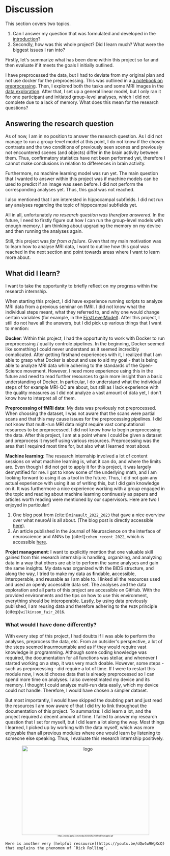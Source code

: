 # Discussion

This section covers two topics. 

1. Can I answer my question that was formulated and developed in the [introduction](data_set.md)?
2. Secondly, how was this whole project? Did I learn much? What were the biggest issues I ran into?

Firstly, let's summarize what has been done within this project so far and then evaluate if it meets the goals I initially outlined.

I have preprocessed the data, but I had to deviate from my original plan and not use docker for the preprocessing. This was outlined in a [a notebook on preprocessing](../code/preprocessing.ipynb). Then, I explored both the tasks and some MRI images in the [data exploration](../code/data_exploration.ipynb). After that, I set up a general linear model, but I only ran it for one participant and initiated group-level analyses, which I did not complete due to a lack of memory. What does this mean for the research questions?

## Answering the research question
As of now, I am in no position to answer the research question. As I did not manage to run a group-level model at this point, I do not know if the chosen contrasts and the two conditions of previously seen scenes and previously not encountered scenes (and objects) differ in the brain activity between them. Thus, confirmatory statistics have not been performed yet, therefore I cannot make conclusions in relation to differences in brain activity. 

Furthermore, no machine learning model was run yet. The main question that I wanted to answer within this project was if machine models can be used to predict if an image was seen before. I did not perform the corresponding analyses yet. Thus, this goal was not reached.

I also mentioned that I am interested in hippocampal subfields. I did not run any analyses regarding the topic of hippocampal subfields yet. 

All in all, unfortunately *no research question was therefore answered*. In the future, I need to firstly figure out how I can run the group-level models with enough memory. I am thinking about upgrading the memory on my device and then running the analyses again.

Still, this project was *far from a failure*. Given that my main motivation was to learn how to analyse MRI data, I want to outline how this goal was reached in the next section and point towards areas where I want to learn more about. 

## What did I learn?

I want to take the opportunity to briefly reflect on my progress within the research internship. 

When starting this project, I did have experience running scripts to analyze MRI data from a previous seminar on fMRI. I did not know what the individual steps meant, what they referred to, and why one would change certain variables (for example, in the [FirstLevelModel](https://nilearn.github.io/dev/modules/generated/nilearn.glm.first_level.FirstLevelModel.html)). After this project, I still do not have all the answers, but I did pick up various things that I want to mention:

**Docker**: Within this project, I had the opportunity to work with Docker to run preprocessing / quality controle pipelines. In the beginning, Docker seemed like something I could never understand as it seemed incredibly complicated. After getting firsthand experiences with it, I realized that I am able to grasp what Docker is about and use to aid my goal - that is being able to analyze MRI data while adhering to the standards of the Open-Science movement.  However, I need more experience using this in the future and need to read further resources to gain more insight than a basic understanding of Docker. In particular, I do understand what the individual steps of for example MRI-QC are about, but still as I lack experience with the quality measures as I did not analyze a vast amount of data yet, I don't know how to interpret all of them. 

**Preprocessing of fMRI data**: My data was previously not preprocessed. When choosing the dataset, I was not aware that the scans were partial scans and that this may cause issues for the preprocessing pipelines. I did not know that multi-run MRI data might require vast computational resources to be preprocessed. I did not know how to begin preprocessing the data. After this project, I am at a point where I could be given a dataset and preprocess it myself using various resources. Preprocessing was the area that I required most time for, but also what I learned most about. 

**Machine learning**: The research internship involved a lot of content sessions on what machine learning is, what it can do, and where the limits are. Even though I did not get to apply it for this project, it was largely demystified for me. I got to know some of the underlying math, and I am looking forward to using it as a tool in the future. Thus, I did not gain any actual experience with using it as of writing this, but I did gain knowledge on it. It was furthermore a nice experience working with a group engaged in the topic and reading about machine learning continuesly as papers and articles worth reading were mentioned by our supervisors. Here are two I enjoyed in particular! 

1. One blog post from {cite:t}`mineault_2022_2023` that gave a nice overview over what neuroAI is all about. (The blog post is directly accessible [here](https://xcorr.net/2023/01/01/2022-in-review-neuroai-comes-of-age/)).
2. An article published in the Journal of Neuroscience on the interface of neuroscience and ANNs by {cite:t}`cohen_recent_2022`, which is accessible [here](https://www.jneurosci.org/content/42/45/8514?rss=1).

**Projet management**: I want to explicitly mention that one valuable skill gained from this research internship is handling, organizing, and analyzing data in a way that others are able to perform the same analyses and gain the same insights. My data was organized with the BIDS structure, and along the way, I tried to make my data as **f**indable, **a**ccessible, **i**nteroperable, and **r**eusable as I am able to. I linked all the resources used and used an openly accessible data set. The analyses and the data exploration and all parts of this project are accessible on GitHub. With the provided environments and the tips on how to use this environment, everything should be interoperable. Lastly, by using data previously published, I am reusing data and therefore adhering to the `FAIR` principle {cite:p}`wilkinson_fair_2016`.

### What would I have done differently?

With every step of this project, I had doubts if I was able to perform the analyses, preprocess the data, etc. From an outsider's perspective, a lot of the steps seemed insurmountable and as if they would require vast knowledge in programming. Although some coding knowledge was required, the documentation for all functions was stellar, and whenever I started working on a step, it was very much doable. However, some steps - such as preprocessing - did require a lot of time. If I were to restart this module now, I would choose data that is already preprocessed so I can spend more time on analyses. I also overestimated my device and its memory. I thought I could analyze multi-run data easily, which my device could not handle. Therefore, I would have chosen a simpler dataset.

But most importantly, I would have skipped the doubting part and just read the resources I am now aware of that I did try to link throughout the documentation of this project. To summarize: I did learn a lot, and the project required a decent amount of time. I failed to answer my research question that I set for myself, but I did learn a lot along the way. Most things I learned, I picked up by working with the data myself, which was more enjoyable than all previous modules where one would learn by listening to someone else speaking. Thus, I evaluate this research internship positively.



<center><img src="https://media.giphy.com/media/XCXOOR22U4RtwBTnve/giphy.gif" alt="logo" title="Github" width="400" height="280" /></center>
<center><sub><sup><sub><sup><sup>https://media.giphy.com/media/XCXOOR22U4RtwBTnve/giphy.gif </sup></sup></sub></sup></sub></center>


```{toggle}
Here is another very [helpful ressource](https://youtu.be/dQw4w9WgXcQ) that explains the phenomom of `Rick Rolling`.
```
